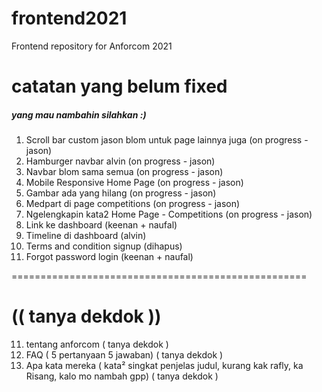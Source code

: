 # frontend2021
Frontend repository for Anforcom 2021 

# catatan yang belum fixed
##### yang mau nambahin silahkan :)
1. Scroll bar custom jason blom untuk page lainnya juga (on progress - jason)
2. Hamburger navbar alvin (on progress  - jason)
3. Navbar blom sama semua (on progress  - jason)
4. Mobile Responsive Home Page (on progress  - jason)
5. Gambar ada yang hilang (on progress  - jason)
6. Medpart di page competitions (on progress  - jason)
7. Ngelengkapin kata2 Home Page - Competitions (on progress  - jason)
8. Link ke dashboard (keenan + naufal)
9. Timeline di dashboard (alvin)
10. Terms and condition signup (dihapus)
11. Forgot password login (keenan + naufal)

===================================================
# (( tanya dekdok ))

11. tentang anforcom ( tanya dekdok )
12. FAQ ( 5 pertanyaan 5 jawaban) ( tanya dekdok )
13. Apa kata mereka ( kata² singkat penjelas judul, kurang kak rafly, ka Risang, kalo mo nambah gpp) ( tanya dekdok )

